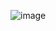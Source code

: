 ![image](https://github.com/NikhilNaik21/HAckerRank_java/assets/111115551/f04dfb8a-b95f-40d2-8713-6746b4e54b26)
